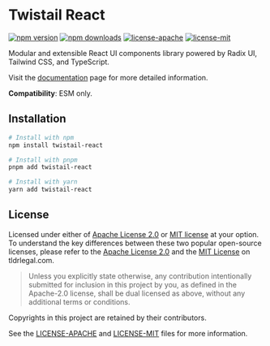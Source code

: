 # Twistail React

[![npm version](https://img.shields.io/npm/v/twistail-react)](https://www.npmjs.com/package/twistail-react)
[![npm downloads](https://img.shields.io/npm/dm/twistail-react)](https://www.npmjs.com/package/twistail-react)
[![license-apache](https://img.shields.io/badge/License-Apache_2.0-blue.svg)][license-apache]
[![license-mit](https://img.shields.io/badge/License-MIT-blue.svg)][license-mit]

Modular and extensible React UI components library powered by Radix UI, Tailwind CSS, and TypeScript.

Visit the [documentation][twistail-docs] page for more detailed information.

**Compatibility**: ESM only.

## Installation

```sh
# Install with npm
npm install twistail-react

# Install with pnpm
pnpm add twistail-react

# Install with yarn
yarn add twistail-react
```

## License

Licensed under either of [Apache License 2.0][license-apache] or [MIT license][license-mit] at your option.
To understand the key differences between these two popular open-source licenses, please refer to the 
[Apache License 2.0][tldr-apache] and the [MIT License][tldr-mit] on tldrlegal.com.

> Unless you explicitly state otherwise, any contribution intentionally submitted for inclusion in this project by you,
> as defined in the Apache-2.0 license, shall be dual licensed as above, without any additional terms or conditions.

Copyrights in this project are retained by their contributors.

See the [LICENSE-APACHE][license-apache] and [LICENSE-MIT][license-mit] files for more information.

[contributors]: https://github.com/riipandi/twistail/network/dependencies
[license-apache]: https://github.com/riipandi/twistail/blob/main/LICENSE-APACHE
[license-mit]: https://github.com/riipandi/twistail/blob/main/LICENSE-MIT
[twistail-docs]: https://twistail.com/docs
[tldr-apache]: https://www.tldrlegal.com/license/apache-license-2-0-apache-2-0
[tldr-mit]: https://www.tldrlegal.com/license/mit-license
